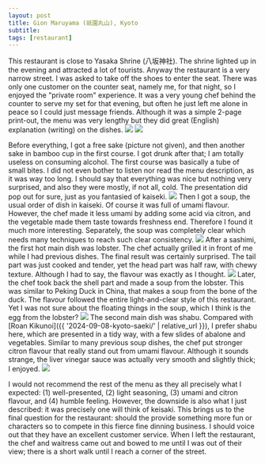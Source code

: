 ```yaml
---
layout: post
title: Gion Maruyama (祇園丸山), Kyoto
subtitle: 
tags: [restaurant]
---
```


This restaurant is close to Yasaka Shrine (八坂神社).
The shrine lighted up in the evening and attracted a lot of tourists.
Anyway the restaurant is a very narrow street.
I was asked to take off the shoes to enter the seat.
There was only one customer on the counter seat, namely me, for that night, so I enjoyed the "private room" experience.
It was a very young chef behind the counter to serve my set for that evening, but often he just left me alone in peace so I could just message friends.
Although it was a simple 2-page print-out, the menu was very lengthy but they did great (English) explanation (writing) on the dishes.
<img src="{{ 'img/Gion-Maruyama-menu.jpg' | relative_url }}" />
<img src="{{ 'img/Gion-Maruyama-menu-2.jpg' | relative_url }}" />

Before everything, I got a free sake (picture not given), and then another sake in bamboo cup in the first course.
I got drunk after that; I am totally useless on consuming alcohol.
The first course was basically a tube of small bites.
I did not even bother to listen nor read the menu description, as it was way too long.
I should say that everything was nice but nothing very surprised, and also they were mostly, if not all, cold.
The presentation did pop out for sure, just as you fantasied of kaiseki.
<img src="{{ 'img/Gion-Maruyama-canapes.jpg' | relative_url }}" />
Then I got a soup, the usual order of dish in kaiseki.
Of course it was full of umami flavour.
However, the chef made it less umami by adding some acid via citron, and the vegetable made them taste towards freshness end.
Therefore I found it much more interesting.
Separately, the soup was completely clear which needs many techniques to reach such clear consistency.
<img src="{{ 'img/Gion-Maruyama-soup.jpg' | relative_url }}" />
After a sashimi, the first hot main dish was lobster.
The chef actually grilled it in front of me while I had previous dishes.
The final result was certainly surprised. 
The tail part was just cooked and tender, yet the head part was half raw, with chewy texture.
Although I had to say, the flavour was exactly as I thought.
<img src="{{ 'img/Gion-Maruyama-lobster.jpg' | relative_url }}" />
Later, the chef took back the shell part and made a soup from the lobster.
This was similar to Peking Duck in China, that makes a soup from the bone of the duck.
The flavour followed the entire light-and-clear style of this restaurant.
Yet I was not sure about the floating things in the soup, which I think is the egg from the lobster?
<img src="{{ 'img/Gion-Maruyama-lobster-2.jpg' | relative_url }}" />
The second main dish was shabu.
Compared with [Roan Kikunoi]({{ '2024-09-08-kyoto-saeki/' | relative_url }}), I prefer shabu here, which are presented in a tidy way, with a few slides of abalone and vegetables.
Similar to many previous soup dishes, the chef put stronger citron flavour that really stand out from umami flavour.
Although it sounds strange, the liver vinegar sauce was actually very smooth and slightly thick; I enjoyed.
<img src="{{ 'img/Gion-Maruyama-shabu.jpg' | relative_url }}" />

I would not recommend the rest of the menu as they all precisely what I expected: (1) well-presented, (2) light seasoning, (3) umami and citron flavour, and (4) humble feeling.
However, the downside is also what I just described: it was precisely one will think of keisaki.
This brings us to the final question for the restaurant: should the provide something more fun or characters so to compete in this fierce fine dinning business.
I should voice out that they have an excellent customer service.
When I left the restaurant, the chef and waitress came out and bowed to me until I was out of their view; there is a short walk until I reach a corner of the street.
